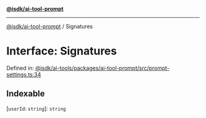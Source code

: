 [**@isdk/ai-tool-prompt**](../README.md)

***

[@isdk/ai-tool-prompt](../globals.md) / Signatures

# Interface: Signatures

Defined in: [@isdk/ai-tools/packages/ai-tool-prompt/src/prompt-settings.ts:34](https://github.com/isdk/ai-tool-prompt.js/blob/df57e41588ef4f83536e0145125ade13089c1f4d/src/prompt-settings.ts#L34)

## Indexable

\[`userId`: `string`\]: `string`
